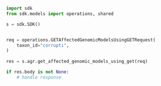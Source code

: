 <!-- Start SDK Example Usage -->
```python
import sdk
from sdk.models import operations, shared

s = sdk.SDK()


req = operations.GETAffectedGenomicModelsUsingGETRequest(
    taxon_id="corrupti",
)
    
res = s.agr.get_affected_genomic_models_using_get(req)

if res.body is not None:
    # handle response
```
<!-- End SDK Example Usage -->